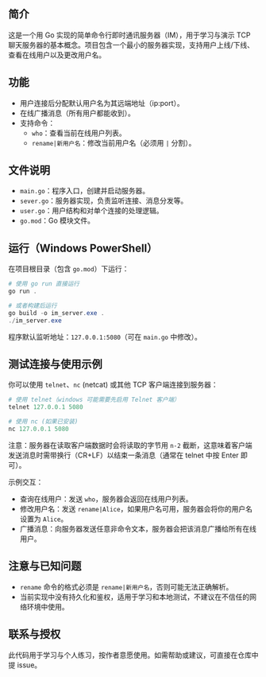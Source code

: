 ## 简介

这是一个用 Go 实现的简单命令行即时通讯服务器（IM），用于学习与演示 TCP 聊天服务器的基本概念。项目包含一个最小的服务器实现，支持用户上线/下线、查看在线用户以及更改用户名。

## 功能

- 用户连接后分配默认用户名为其远端地址（ip:port）。
- 在线广播消息（所有用户都能收到）。
- 支持命令：
  - `who`：查看当前在线用户列表。
  - `rename|新用户名`：修改当前用户名（必须用 `|` 分割）。

## 文件说明

- `main.go`：程序入口，创建并启动服务器。
- `sever.go`：服务器实现，负责监听连接、消息分发等。
- `user.go`：用户结构和对单个连接的处理逻辑。
- `go.mod`：Go 模块文件。

## 运行（Windows PowerShell）

在项目根目录（包含 `go.mod`）下运行：

```powershell
# 使用 go run 直接运行
go run .

# 或者构建后运行
go build -o im_server.exe .
./im_server.exe
```

程序默认监听地址：`127.0.0.1:5080`（可在 `main.go` 中修改）。

## 测试连接与使用示例

你可以使用 `telnet`、`nc` (netcat) 或其他 TCP 客户端连接到服务器：

```powershell
# 使用 telnet（windows 可能需要先启用 Telnet 客户端）
telnet 127.0.0.1 5080

# 使用 nc (如果已安装)
nc 127.0.0.1 5080
```

注意：服务器在读取客户端数据时会将读取的字节用 `n-2` 截断，这意味着客户端发送消息时需带换行（CR+LF）以结束一条消息（通常在 telnet 中按 Enter 即可）。

示例交互：

- 查询在线用户：发送 `who`，服务器会返回在线用户列表。
- 修改用户名：发送 `rename|Alice`，如果用户名可用，服务器会将你的用户名设置为 `Alice`。
- 广播消息：向服务器发送任意非命令文本，服务器会把该消息广播给所有在线用户。

## 注意与已知问题

- `rename` 命令的格式必须是 `rename|新用户名`，否则可能无法正确解析。
- 当前实现中没有持久化和鉴权，适用于学习和本地测试，不建议在不信任的网络环境中使用。

## 联系与授权

此代码用于学习与个人练习，按作者意愿使用。如需帮助或建议，可直接在仓库中提 issue。
